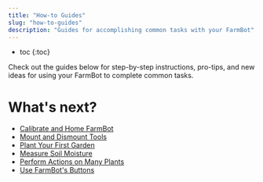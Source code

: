 ```yaml
---
title: "How-to Guides"
slug: "how-to-guides"
description: "Guides for accomplishing common tasks with your FarmBot"
---
```


* toc
{:toc}

Check out the guides below for step-by-step instructions, pro-tips, and new ideas for using your FarmBot to complete common tasks.

# What's next?

 * [Calibrate and Home FarmBot](../FarmBot-Software/how-to-guides/calibrate-and-home-farmbot.md)
 * [Mount and Dismount Tools](../FarmBot-Software/how-to-guides/mount-and-dismount-tools.md)
 * [Plant Your First Garden](../FarmBot-Software/how-to-guides/plant-your-first-garden.md)
 * [Measure Soil Moisture](../FarmBot-Software/how-to-guides/measure-soil-moisture.md)
 * [Perform Actions on Many Plants](../FarmBot-Software/how-to-guides/perform-actions-on-many-plants.md)
 * [Use FarmBot's Buttons](../FarmBot-Software/how-to-guides/use-farmbots-buttons.md)
